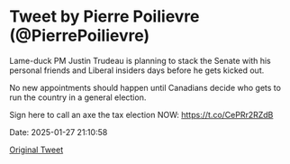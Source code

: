 # Tweet by Pierre Poilievre (@PierrePoilievre)

Lame-duck PM Justin Trudeau is planning to stack the Senate with his personal friends and Liberal insiders days before he gets kicked out.

No new appointments should happen until Canadians decide who gets to run the country in a general election. 

Sign here to call an axe the tax election NOW: https://t.co/CePRr2RZdB

Date: 2025-01-27 21:10:58

[Original Tweet](https://x.com/PierrePoilievre/status/1883986077230457275)
